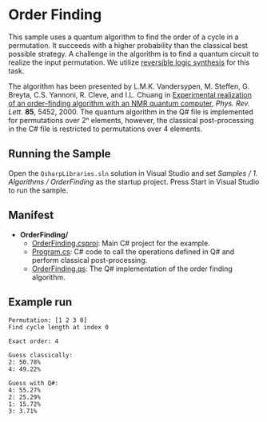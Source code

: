 # Order Finding #

This sample uses a quantum algorithm to find the order of a cycle in a permutation.
It succeeds with a higher probability than the classical best possible strategy.
A challenge in the algorithm is to find a quantum circuit to realize the input permutation.
We utilize [reversible logic synthesis](../ReversibleLogicSynthesis) for this task.

The algorithm has been presented by L.M.K. Vandersypen, M. Steffen, G. Breyta, C.S. Yannoni, R. Cleve,
and I.L. Chuang in [Experimental realization of an order-finding algorithm with an NMR quantum computer](https://doi.org/10.1103/PhysRevLett.85.5452),
*Phys. Rev. Lett.* **85**, 5452, 2000.
The quantum algorithm in the Q# file is implemented for permutations over 2ⁿ elements, however, the classical post-processing
in the C# file is restricted to permutations over 4 elements.

## Running the Sample ##

Open the `QsharpLibraries.sln` solution in Visual Studio and set *Samples / 1. Algorithms / OrderFinding* as the startup project.
Press Start in Visual Studio to run the sample.

## Manifest ##

- **OrderFinding/**
  - [OrderFinding.csproj](./OrderFinding.csproj): Main C# project for the example.
  - [Program.cs](./Program.cs): C# code to call the operations defined in Q# and perform classical post-processing.
  - [OrderFinding.qs](./OrderFinding.qs): The Q# implementation of the order finding algorithm.

## Example run ##

```
Permutation: [1 2 3 0]
Find cycle length at index 0

Exact order: 4

Guess classically:
2: 50.78%
4: 49.22%

Guess with Q#:
4: 55.27%
2: 25.29%
1: 15.72%
3: 3.71%
```